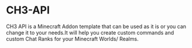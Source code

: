 # CH3-API
CH3 API is a Minecraft Addon template that can be used as it is or you can change it to your needs.It will help you create custom commands and custom Chat Ranks for your Minecraft Worlds/ Realms.
